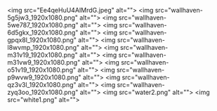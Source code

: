 <img src="Ee4qeHuU4AIMrdG.jpeg" alt=""\>
<img src="wallhaven-5g5jw3_1920x1080.png" alt=""\>
<img src="wallhaven-5we787_1920x1080.png" alt=""\>
<img src="wallhaven-6d5gkx_1920x1080.png" alt=""\>
<img src="wallhaven-gpqx8l_1920x1080.png" alt=""\>
<img src="wallhaven-l8wvmp_1920x1080.png" alt=""\>
<img src="wallhaven-m31v19_1920x1080.png" alt=""\>
<img src="wallhaven-m31vw9_1920x1080.png" alt=""\>
<img src="wallhaven-o51v19_1920x1080.png" alt=""\>
<img src="wallhaven-p9wvw9_1920x1080.png" alt=""\>
<img src="wallhaven-qz3v3l_1920x1080.png" alt=""\>
<img src="wallhaven-zyq3oo_1920x1080.png" alt=""\>
<img src="water2.png" alt=""\>
<img src="white1.png" alt=""\>
